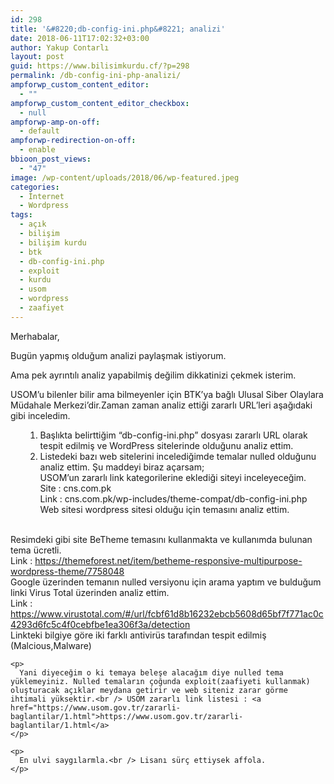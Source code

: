 ```yaml
---
id: 298
title: '&#8220;db-config-ini.php&#8221; analizi'
date: 2018-06-11T17:02:32+03:00
author: Yakup Contarlı
layout: post
guid: https://www.bilisimkurdu.cf/?p=298
permalink: /db-config-ini-php-analizi/
ampforwp_custom_content_editor:
  - ""
ampforwp_custom_content_editor_checkbox:
  - null
ampforwp-amp-on-off:
  - default
ampforwp-redirection-on-off:
  - enable
bbioon_post_views:
  - "47"
image: /wp-content/uploads/2018/06/wp-featured.jpeg
categories:
  - İnternet
  - Wordpress
tags:
  - açık
  - bilişim
  - bilişim kurdu
  - btk
  - db-config-ini.php
  - exploit
  - kurdu
  - usom
  - wordpress
  - zaafiyet
---
```

Merhabalar,

Bugün yapmış olduğum analizi paylaşmak istiyorum.

Ama pek ayrıntılı analiz yapabilmiş değilim dikkatinizi çekmek isterim.

<!--more-->

USOM&#8217;u bilenler bilir ama bilmeyenler için BTK&#8217;ya bağlı Ulusal Siber Olaylara Müdahale Merkezi&#8217;dir.Zaman zaman analiz ettiği zararlı URL&#8217;leri aşağıdaki gibi inceledim.

<li style="list-style-type: none;">
  <ol>
    <li style="list-style-type: none;">
      <ol>
        <li>
          Başlıkta belirttiğim &#8220;db-config-ini.php&#8221; dosyası zararlı URL olarak tespit edilmiş ve WordPress sitelerinde olduğunu analiz ettim.
        </li>
        <li>
          Listedeki bazı web sitelerini incelediğimde temalar nulled olduğunu analiz ettim. Şu maddeyi biraz açarsam;<br /> USOM&#8217;un zararlı link kategorilerine eklediği siteyi inceleyeceğim.<br /> Site : cns.com.pk<br /> Link : cns.com.pk/wp-includes/theme-compat/db-config-ini.php<br /> Web sitesi wordpress sitesi olduğu için temasını analiz ettim.<br /> <img src="https://i.hizliresim.com/EDYQdv.jpg" alt="" />
        </li>
      </ol>
    </li>
  </ol>
  
  <p>
    Resimdeki gibi site BeTheme temasını kullanmakta ve kullanımda bulunan tema ücretli.<br /> Link : <a href="https://themeforest.net/item/betheme-responsive-multipurpose-wordpress-theme/7758048">https://themeforest.net/item/betheme-responsive-multipurpose-wordpress-theme/7758048</a><br /> Google üzerinden temanın nulled versiyonu için arama yaptım ve bulduğum linki Virus Total üzerinden analiz ettim.<br /> Link : <a href="https://www.virustotal.com/#/url/fcbf61d8b16232ebcb5608d65bf7f771ac0c4293d6fc5c4f0cebfbe1ea306f3a/detection">https://www.virustotal.com/#/url/fcbf61d8b16232ebcb5608d65bf7f771ac0c4293d6fc5c4f0cebfbe1ea306f3a/detection</a><br /> Linkteki bilgiye göre iki farklı antivirüs tarafından tespit edilmiş (Malcious,Malware)</li> </ol> 
    
    <p>
      Yani diyeceğim o ki temaya beleşe alacağım diye nulled tema yüklemeyiniz. Nulled temaların çoğunda exploit(zaafiyeti kullanmak) oluşturacak açıklar meydana getirir ve web siteniz zarar görme ihtimali yüksektir.<br /> USOM zararlı link listesi : <a href="https://www.usom.gov.tr/zararli-baglantilar/1.html">https://www.usom.gov.tr/zararli-baglantilar/1.html</a>
    </p>
    
    <p>
      En ulvi saygılarmla.<br /> Lisanı sürç ettiysek affola.
    </p>